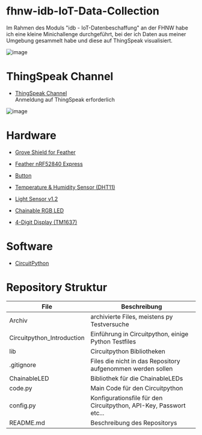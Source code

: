 # fhnw-idb-IoT-Data-Collection

Im Rahmen des Moduls "idb - IoT-Datenbeschaffung" an der FHNW habe ich eine kleine Minichallenge durchgeführt, bei der ich Daten aus meiner Umgebung gesammelt habe und diese auf ThingSpeak visualisiert. 

![image](https://github.com/7ben18/fhnw-idb-IoT-Data-Collection/assets/66916399/95708a31-b6b6-4889-9a76-d2791d4472fa)

# ThingSpeak Channel
- [ThingSpeak Channel](https://thingspeak.com/channels/2049970/private_show)  
Anmeldung auf ThingSpeak erforderlich

![image](https://github.com/7ben18/fhnw-idb-IoT-Data-Collection/assets/66916399/f516581a-bea6-4bff-b32f-2ab9c7c578d7)

# Hardware 

- [Grove Shield for Feather](https://github.com/fhnw-imvs/fhnw-idb/wiki/Grove-Adapters#grove-shield-for-feather)

- [Feather nRF52840 Express](https://github.com/fhnw-imvs/fhnw-idb/wiki/Feather-nRF52840-Express)

- [Button](https://github.com/fhnw-imvs/fhnw-idb/wiki/Grove-Sensors#button)

- [Temperature & Humidity Sensor (DHT11)](https://github.com/fhnw-imvs/fhnw-idb/wiki/Grove-Sensors#temperature--humidity-sensor-dht11)

- [Light Sensor v1.2](https://github.com/fhnw-imvs/fhnw-idb/wiki/Grove-Sensors#light-sensor-v12)

- [Chainable RGB LED](https://github.com/fhnw-imvs/fhnw-idb/wiki/Grove-Actuators#chainable-rgb-led)

- [4-Digit Display (TM1637)](https://github.com/fhnw-imvs/fhnw-idb/wiki/Grove-Actuators#4-digit-display-tm1637)

# Software
- [CircuitPython](https://github.com/fhnw-imvs/fhnw-idb/tree/master/data-acquisition/CircuitPython)

# Repository Struktur

| File | Beschreibung |
| ------ | ------ |
| Archiv | archivierte Files, meistens py Testversuche | 
| Circuitpython_Introduction | Einführung in Circuitpython, einige Python Testfiles |
| lib | Circuitpython Bibliotheken |
| .gitignore | Files die nicht in das Repository aufgenommen werden sollen |
| ChainableLED | Bibliothek für die ChainableLEDs |
| code.py | Main Code für den Circuitpython | 
| config.py | Konfigurationsfile für den Circuitpython, API-Key, Passwort etc... |
| README.md | Beschreibung des Repositorys |
